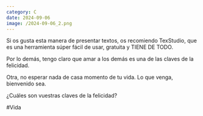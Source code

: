 ```yaml
--- 
category: C 
date: 2024-09-06 
image: /2024-09-06_2.png 
--- 
```


Si os gusta esta manera de presentar textos, os recomiendo TexStudio, que es una herramienta súper fácil de usar, gratuita y TIENE DE TODO. 

Por lo demás, tengo claro que amar a los demás es una de las claves de la felicidad. 

Otra, no esperar nada de casa momento de tu vida. Lo que venga, bienvenido sea. 

¿Cuáles son vuestras claves de la felicidad?

#Vida